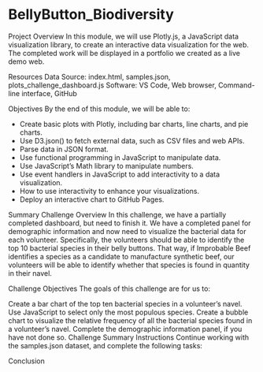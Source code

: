# BellyButton_Biodiversity

Project Overview
In this module, we will use Plotly.js, a JavaScript data visualization library, to create an interactive data visualization for the web. The completed work will be displayed in a portfolio we created as a live demo web.

Resources
Data Source: index.html, samples.json, plots_challenge_dashboard.js
Software: VS Code, Web browser, Command-line interface, GitHub

Objectives
By the end of this module, we will be able to:

- Create basic plots with Plotly, including bar charts, line charts, and pie charts.
- Use D3.json() to fetch external data, such as CSV files and web APIs.
- Parse data in JSON format.
- Use functional programming in JavaScript to manipulate data.
- Use JavaScript’s Math library to manipulate numbers.
- Use event handlers in JavaScript to add interactivity to a data visualization.
- How to use interactivity to enhance your visualizations.
- Deploy an interactive chart to GitHub Pages.

Summary
Challenge Overview
In this challenge, we have a partially completed dashboard, but need to finish it. We have a completed panel for demographic information and now need to visualize the bacterial data for each volunteer. Specifically, the volunteers should be able to identify the top 10 bacterial species in their belly buttons. That way, if Improbable Beef identifies a species as a candidate to manufacture synthetic beef, our volunteers will be able to identify whether that species is found in quantity in their navel.

Challenge Objectives
The goals of this challenge are for us to:

Create a bar chart of the top ten bacterial species in a volunteer’s navel. Use JavaScript to select only the most populous species.
Create a bubble chart to visualize the relative frequency of all the bacterial species found in a volunteer’s navel.
Complete the demographic information panel, if you have not done so.
Challenge Summary
Instructions
Continue working with the samples.json dataset, and complete the following tasks:


Conclusion

